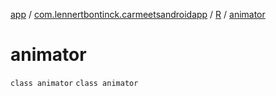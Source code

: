 [app](../../../index.md) / [com.lennertbontinck.carmeetsandroidapp](../../index.md) / [R](../index.md) / [animator](./index.md)

# animator

`class animator`
`class animator`